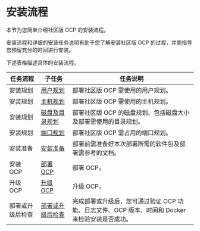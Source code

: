 # 安装流程

本节为您简单介绍社区版 OCP 的安装流程。

安装流程和详细的安装任务说明有助于您了解安装社区版 OCP 的过程，并能指导您预留充分的时间进行安装。

下述表格描述具体的安装流程。

|         任务流程          |                               子任务                               |                               任务说明                               |
|-----------------------|-----------------------------------------------------------------|------------------------------------------------------------------|
| 安装规划                  | [用户规划](300.installation-planning/100.user-planning.md)             | 部署社区版 OCP 需使用的用户规划。                                              |
| 安装规划                  | [主机规划](300.installation-planning/200.host-planning.md)             | 部署社区版 OCP 需使用的主机规划。                                              |
| 安装规划                  | [磁盘及目录规划](300.installation-planning/300.disk-and-directory-management.md)          | 部署社区版 OCP 的磁盘规划、包括磁盘大小及部署需使用的目录规划。                               |
| 安装规划                  | [端口规划](300.installation-planning/400.port-planning.md)             | 部署社区版 OCP 需占用的端口规划。                                              |
| 安装准备                  | [安装准备](../300.deployment-guide/400.installation-preparation.md)             | 部署前需准备好本次部署所需的软件包及部署需参考的文档。                                      |
| 安装 OCP                | [部署 OCP](../300.deployment-guide/600.deploy-ocp.md)           | 部署 OCP。                                                          |
| 升级 OCP                 |  [升级 OCP](../300.deployment-guide/700.update-ocp.md)         | 升级 OCP。                               |
| 部署或升级后检查                 | [部署或升级后检查](../300.deployment-guide/800.check-after-installation.md)            | 完成部署或升级后，您可通过验证 OCP 功能、日志文件、OCP 版本、时间和 Docker 来检验安装是否成功。            |
